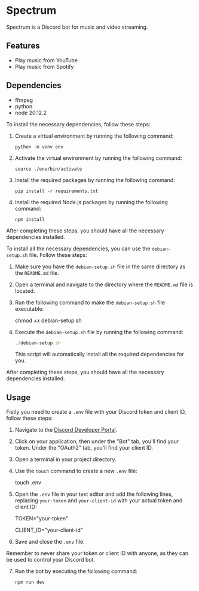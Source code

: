 
# Spectrum

Spectrum is a Discord bot for music and video streaming.

## Features

- Play music from YouTube
- Play music from Spotify

## Dependencies

- ffmpeg
- python
- node 20.12.2

To install the necessary dependencies, follow these steps:

1. Create a virtual environment by running the following command:

    ```
    python -m venv env
    ```

2. Activate the virtual environment by running the following command:

    ```
    source ./env/bin/activate
    ```

3. Install the required packages by running the following command:

    ```
    pip install -r requirements.txt
    ```

4. Install the required Node.js packages by running the following command:

    ```
    npm install
    ```

After completing these steps, you should have all the necessary dependencies installed.

To install all the necessary dependencies, you can use the `debian-setup.sh` file. Follow these steps:

1. Make sure you have the `debian-setup.sh` file in the same directory as the `README.md` file.
2. Open a terminal and navigate to the directory where the `README.md` file is located.
3. Run the following command to make the `debian-setup.sh` file executable:

    chmod +x debian-setup.sh

4. Execute the `debian-setup.sh` file by running the following command:

    ```jsx
    ./debian-setup.sh
    ```

    This script will automatically install all the required dependencies for you.

After completing these steps, you should have all the necessary dependencies installed.


## Usage
Fistly you need to create a `.env` file with your Discord token and client ID, follow these steps:

1. Navigate to the [Discord Developer Portal](https://discord.com/developers/).
2. Click on your application, then under the "Bot" tab, you'll find your token. Under the "OAuth2" tab, you'll find your client ID.
3. Open a terminal in your project directory.
4. Use the `touch` command to create a new `.env` file:
    
    touch .env
    
5. Open the `.env` file in your text editor and add the following lines, replacing `your-token` and `your-client-id` with your actual token and client ID:
    
    TOKEN="your-token"
    
    CLIENT_ID="your-client-id"
    
6. Save and close the `.env` file.

Remember to never share your token or client ID with anyone, as they can be used to control your Discord bot.

7. Run the bot by executing the following command:

    ```
    npm run dev
    ```